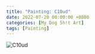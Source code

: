 ```yaml
---
title: "Painting: C10ud"
date: 2022-07-20 00:00:00 +0800
categories: [My Dog 5h!t Art]
tags: [Painting]
---
```


![C10ud](../assets/img/MyDogShitArt/Cloud.png)
